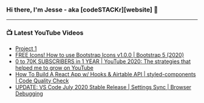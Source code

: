 ### Hi there, I'm Jesse - aka [codeSTACKr][website] 👋

---

### 📺 Latest YouTube Videos

<!-- YOUTUBE:START -->
- [Project 1](https://github.com/deven740/machine_learning_projects/blob/master/Bike%20Sharing%20Demand/Bike_Sharing_Demand.ipynb)
- [FREE Icons! How to use Bootstrap Icons v1.0.0 | Bootstrap 5 (2020)](https://www.youtube.com/watch?v=DPnJldwv22o)
- [0 to 70K SUBSCRIBERS in 1 YEAR | YouTube 2020: The strategies that helped me to grow on YouTube](https://www.youtube.com/watch?v=oNGZ7h5LR-o)
- [How To Build A React App w/ Hooks & Airtable API | styled-components | Code Quality Check](https://www.youtube.com/watch?v=FEoEvSmtmPQ)
- [UPDATE: VS Code July 2020 Stable Release | Settings Sync | Browser Debugging](https://www.youtube.com/watch?v=4adVM33GAlA)
<!-- YOUTUBE:END -->


